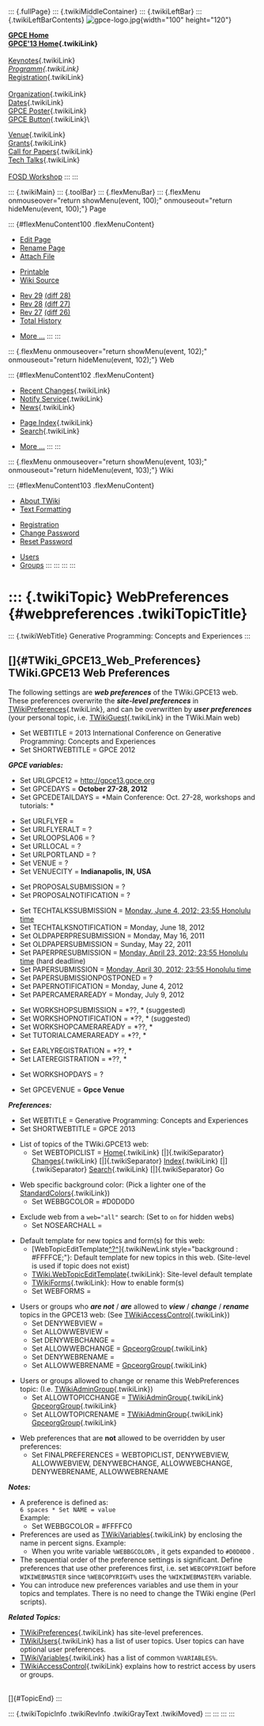 ::: {.fullPage}
::: {.twikiMiddleContainer}
::: {.twikiLeftBar}
::: {.twikiLeftBarContents}
![gpce-logo.jpg](../pub/GPCE13/WebLeftBar/gpce-logo.jpg){width="100"
height="120"}

**[GPCE Home](http://program-transformation.org/Gpce)**\
**[GPCE\'13 Home](WebHome){.twikiLink}**\
\
[Keynotes](KeynoteSpeakers){.twikiLink}\
*[Programm](ConferenceProgram){.twikiLink}*\
[Registration](GpceRegistration){.twikiLink}\
\
[Organization](ConferenceOrganization){.twikiLink}\
[Dates](ImportantDates){.twikiLink}\
[GPCE Poster](Poster){.twikiLink}\
[GPCE Button](Banner){.twikiLink}\

[Venue](ConferenceVenue){.twikiLink}\
[Grants](Grants){.twikiLink}\
[Call for Papers](CallForPapers){.twikiLink}\
[Tech Talks](CallForTechTalks){.twikiLink}\
\
[FOSD Workshop](http://fosd.net/2013)
:::
:::

::: {.twikiMain}
::: {.toolBar}
::: {.flexMenuBar}
::: {.flexMenu onmouseover="return showMenu(event, 100);" onmouseout="return hideMenu(event, 100);"}
Page

::: {#flexMenuContent100 .flexMenuContent}
-   [Edit
    Page](http://www.program-transformation.org/edit/GPCE13/WebPreferences?t=1536828838)
-   [Rename
    Page](http://www.program-transformation.org/rename/GPCE13/WebPreferences)
-   [Attach
    File](http://www.program-transformation.org/attach/GPCE13/WebPreferences)

<!-- -->

-   [Printable](http://www.program-transformation.org/view/GPCE13/WebPreferences?skin=print.pattern)
-   [Wiki
    Source](http://www.program-transformation.org/view/GPCE13/WebPreferences?skin=text&raw=on&contenttype=text/plain)

<!-- -->

-   [Rev
    29](http://www.program-transformation.org/view/GPCE13/WebPreferences?rev=1.29)
    [(diff 28)](http://www.program-transformation.org/rdiff/GPCE13/WebPreferences?rev1=1.29&rev2=1.28)
-   [Rev
    28](http://www.program-transformation.org/view/GPCE13/WebPreferences?rev=1.28)
    [(diff 27)](http://www.program-transformation.org/rdiff/GPCE13/WebPreferences?rev1=1.28&rev2=1.27)
-   [Rev
    27](http://www.program-transformation.org/view/GPCE13/WebPreferences?rev=1.27)
    [(diff 26)](http://www.program-transformation.org/rdiff/GPCE13/WebPreferences?rev1=1.27&rev2=1.26)
-   [Total
    History](http://www.program-transformation.org/rdiff/GPCE13/WebPreferences)

<!-- -->

-   [More
    \...](http://www.program-transformation.org/oops/GPCE13/WebPreferences?template=oopsmore&param1=1.29&param2=1.29)
:::
:::

::: {.flexMenu onmouseover="return showMenu(event, 102);" onmouseout="return hideMenu(event, 102);"}
Web

::: {#flexMenuContent102 .flexMenuContent}
-   [Recent Changes](WebChanges){.twikiLink}
-   [Notify Service](WebNotify){.twikiLink}
-   [News](WebNews){.twikiLink}

<!-- -->

-   [Page Index](WebIndex){.twikiLink}
-   [Search](WebSearch){.twikiLink}

<!-- -->

-   [More
    \...](http://www.program-transformation.org/oops/GPCE13/WebPreferences?template=oopsmore&param1=1.29&param2=1.29)
:::
:::

::: {.flexMenu onmouseover="return showMenu(event, 103);" onmouseout="return hideMenu(event, 103);"}
Wiki

::: {#flexMenuContent103 .flexMenuContent}
-   [About
    TWiki](http://www.program-transformation.org/view/TWiki/WebHome)
-   [Text
    Formatting](http://www.program-transformation.org/view/TWiki/TextFormattingRules)

<!-- -->

-   [Registration](http://www.program-transformation.org/view/TWiki/TWikiRegistration)
-   [Change
    Password](http://www.program-transformation.org/view/TWiki/ChangePassword)
-   [Reset
    Password](http://www.program-transformation.org/view/TWiki/ResetPassword)

<!-- -->

-   [Users](http://www.program-transformation.org/view/Main/TWikiUsers)
-   [Groups](http://www.program-transformation.org/view/Main/TWikiGroups)
:::
:::
:::
:::

::: {.twikiTopic}
WebPreferences {#webpreferences .twikiTopicTitle}
==============

::: {.twikiWebTitle}
Generative Programming: Concepts and Experiences
:::

[]{#TWiki_GPCE13_Web_Preferences} TWiki.GPCE13 Web Preferences
--------------------------------------------------------------

The following settings are ***web preferences*** of the TWiki.GPCE13
web. These preferences overwrite the ***site-level preferences*** in
[TWikiPreferences](../TWiki/TWikiPreferences){.twikiLink}, and can be
overwritten by ***user preferences*** (your personal topic, i.e.
[TWikiGuest](../Main/TWikiGuest){.twikiLink} in the TWiki.Main web)

-   Set WEBTITLE = 2013 International Conference on Generative
    Programming: Concepts and Experiences
-   Set SHORTWEBTITLE = GPCE 2012

***GPCE variables:***

-   Set URLGPCE12 = <http://gpce13.gpce.org>
-   Set GPCEDAYS = **October 27-28, 2012**
-   Set GPCEDETAILDAYS = \*Main Conference: Oct. 27-28, workshops and
    tutorials: \*

<!-- -->

-   Set URLFLYER =
-   Set URLFLYERALT = ?
-   Set URLOOPSLA06 = ?
-   Set URLLOCAL = ?
-   Set URLPORTLAND = ?
-   Set VENUE = ?
-   Set VENUECITY = **Indianapolis, IN, USA**

<!-- -->

-   Set PROPOSALSUBMISSION = ?
-   Set PROPOSALNOTIFICATION = ?

<!-- -->

-   Set TECHTALKSSUBMISSION = [Monday, June 4, 2012; 23:55 Honolulu
    time](http://www.timeanddate.com/worldclock/fixedtime.html?iso=20120604T2355&p1=103)
-   Set TECHTALKSNOTIFICATION = Monday, June 18, 2012
-   Set OLDPAPERPRESUBMISSION = Monday, May 16, 2011
-   Set OLDPAPERSUBMISSION = Sunday, May 22, 2011
-   Set PAPERPRESUBMISSION = [Monday, April 23, 2012; 23:55 Honolulu
    time](http://www.timeanddate.com/worldclock/fixedtime.html?iso=20120423T2355&p1=103)
    (hard deadline)
-   Set PAPERSUBMISSION = [Monday, April 30, 2012; 23:55 Honolulu
    time](http://www.timeanddate.com/worldclock/fixedtime.html?iso=20120430T2355&p1=103)
-   Set PAPERSUBMISSIONPOSTPONED = ?
-   Set PAPERNOTIFICATION = Monday, June 4, 2012
-   Set PAPERCAMERAREADY = Monday, July 9, 2012

<!-- -->

-   Set WORKSHOPSUBMISSION = \*??, \* (suggested)
-   Set WORKSHOPNOTIFICATION = \*??, \* (suggested)
-   Set WORKSHOPCAMERAREADY = \*??, \*
-   Set TUTORIALCAMERAREADY = \*??, \*

<!-- -->

-   Set EARLYREGISTRATION = \*??, \*
-   Set LATEREGISTRATION = \*??, \*

<!-- -->

-   Set WORKSHOPDAYS = ?

<!-- -->

-   Set GPCEVENUE = **Gpce Venue**

***Preferences:***

-   Set WEBTITLE = Generative Programming: Concepts and Experiences
-   Set SHORTWEBTITLE = GPCE 2013

<!-- -->

-   List of topics of the TWiki.GPCE13 web:
    -   Set WEBTOPICLIST = [Home](WebHome){.twikiLink}
        [\|]{.twikiSeparator} [Changes](WebChanges){.twikiLink}
        [\|]{.twikiSeparator} [Index](WebIndex){.twikiLink}
        [\|]{.twikiSeparator} [Search](WebSearch){.twikiLink}
        [\|]{.twikiSeparator} Go

<!-- -->

-   Web specific background color: (Pick a lighter one of the
    [StandardColors](../TWiki/StandardColors){.twikiLink})
    -   Set WEBBGCOLOR = \#D0D0D0

<!-- -->

-   Exclude web from a `web="all"` search: (Set to `on` for hidden webs)
    -   Set NOSEARCHALL =

<!-- -->

-   Default template for new topics and form(s) for this web:
    -   [WebTopicEditTemplate[^?^](http://www.program-transformation.org/edit/GPCE13/WebTopicEditTemplate?topicparent=GPCE13.WebPreferences)]{.twikiNewLink
        style="background : #FFFFCE;"}: Default template for new topics
        in this web. (Site-level is used if topic does not exist)
    -   [TWiki.WebTopicEditTemplate](../TWiki/WebTopicEditTemplate){.twikiLink}:
        Site-level default template
    -   [TWikiForms](../TWiki/TWikiForms){.twikiLink}: How to enable
        form(s)
    -   Set WEBFORMS =

<!-- -->

-   Users or groups who ***are not*** / ***are*** allowed to ***view***
    / ***change*** / ***rename*** topics in the GPCE13 web: (See
    [TWikiAccessControl](../TWiki/TWikiAccessControl){.twikiLink})
    -   Set DENYWEBVIEW =
    -   Set ALLOWWEBVIEW =
    -   Set DENYWEBCHANGE =
    -   Set ALLOWWEBCHANGE =
        [GpceorgGroup](../Main/GpceorgGroup){.twikiLink}
    -   Set DENYWEBRENAME =
    -   Set ALLOWWEBRENAME =
        [GpceorgGroup](../Main/GpceorgGroup){.twikiLink}

<!-- -->

-   Users or groups allowed to change or rename this WebPreferences
    topic: (I.e. [TWikiAdminGroup](../Main/TWikiAdminGroup){.twikiLink})
    -   Set ALLOWTOPICCHANGE =
        [TWikiAdminGroup](../Main/TWikiAdminGroup){.twikiLink}
        [GpceorgGroup](../Main/GpceorgGroup){.twikiLink}
    -   Set ALLOWTOPICRENAME =
        [TWikiAdminGroup](../Main/TWikiAdminGroup){.twikiLink}
        [GpceorgGroup](../Main/GpceorgGroup){.twikiLink}

<!-- -->

-   Web preferences that are **not** allowed to be overridden by user
    preferences:
    -   Set FINALPREFERENCES = WEBTOPICLIST, DENYWEBVIEW, ALLOWWEBVIEW,
        DENYWEBCHANGE, ALLOWWEBCHANGE, DENYWEBRENAME, ALLOWWEBRENAME

***Notes:***

-   A preference is defined as:\
    `6 spaces * Set NAME = value`\
    Example:
    -   Set WEBBGCOLOR = \#FFFFC0
-   Preferences are used as
    [TWikiVariables](../TWiki/TWikiVariables){.twikiLink} by enclosing
    the name in percent signs. Example:
    -   When you write variable `%WEBBGCOLOR%` , it gets expanded to
        `#D0D0D0` .
-   The sequential order of the preference settings is significant.
    Define preferences that use other preferences first, i.e. set
    `WEBCOPYRIGHT` before `WIKIWEBMASTER` since `%WEBCOPYRIGHT%` uses
    the `%WIKIWEBMASTER%` variable.
-   You can introduce new preferences variables and use them in your
    topics and templates. There is no need to change the TWiki engine
    (Perl scripts).

***Related Topics:***

-   [TWikiPreferences](../TWiki/TWikiPreferences){.twikiLink} has
    site-level preferences.
-   [TWikiUsers](../Main/TWikiUsers){.twikiLink} has a list of user
    topics. User topics can have optional user preferences.
-   [TWikiVariables](../TWiki/TWikiVariables){.twikiLink} has a list of
    common `%VARIABLES%`.
-   [TWikiAccessControl](../TWiki/TWikiAccessControl){.twikiLink}
    explains how to restrict access by users or groups.

\
[]{#TopicEnd}
:::

::: {.twikiTopicInfo .twikiRevInfo .twikiGrayText .twikiMoved}
:::
:::
:::
:::
